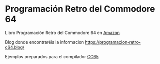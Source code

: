 # Programación Retro del Commodore 64
Libro Programación Retro del Commodore 64 en [Amazon](https://www.amazon.es/Programaci%C3%B3n-Retro-del-Commodore-ensamblador/dp/107611444X/ref=sr_1_1?__mk_es_ES=%C3%85M%C3%85%C5%BD%C3%95%C3%91&keywords=Programaci%C3%B3n+Retro+del+Commodore+64&qid=1565426934&s=books&sr=1-1)

Blog donde encontraréis la informacion https://programacion-retro-c64.blog/

Ejemplos preparados para el compilador [CC65](https://github.com/cc65/cc65)
